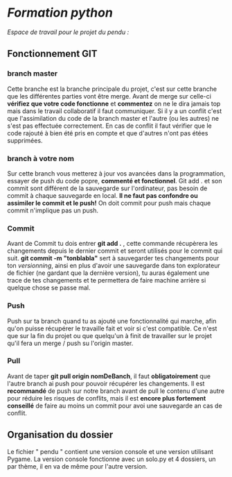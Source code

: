 # __*Formation python*__

*Espace de travail pour le projet du pendu :*

## Fonctionnement GIT

### branch master
Cette branche est la branche principale du projet, c'est sur cette branche que les différentes parties vont être merge.
Avant de merge sur celle-ci **vérifiez que votre code fonctionne** et **commentez** on ne le dira jamais top mais dans le travail collaboratif il faut communiquer.
Si il y a un conflit c'est que l'assimilation du code de la branch master et l'autre (ou les autres) ne s'est pas effectuée correctement.
En cas de conflit il faut vérifier que le code rajouté à bien été pris en compte et que d'autres n'ont pas étées supprimées.
   
### branch à votre nom
Sur cette branch vous metterez à jour vos avancées dans la programmation, essayer de push du code popre, **commenté et fonctionnel**.
Git add . et son commit sont différent de la sauvegarde sur l'ordinateur, pas besoin de commit à chaque sauvegarde en local.
**Il ne faut pas confondre ou assimiler le commit et le push!** On doit commit pour push mais chaque commit n'implique pas un push.

### Commit 
Avant de Commit tu dois entrer __git add .__ , cette commande récupèrera les changements depuis le dernier commit et seront utilisés pour le commit qui suit.
__git commit -m "tonblabla"__ sert à sauvegarder tes changements pour ton *versionning*, ainsi en plus d'avoir une sauvegarde dans ton explorateur de fichier (ne gardant que la dernière version),
tu auras également une trace de tes changements et te permettera de faire machine arrière si quelque chose se passe mal.

### Push
Push sur ta branch quand tu as ajouté une fonctionnalité qui marche, afin qu'on puisse récupérer le travaille fait et voir si c'est compatible.
Ce n'est que sur la fin du projet ou que quelqu'un à finit de travailler sur le projet qu'il fera un merge / push su l'origin master.

### Pull
Avant de taper __git pull origin nomDeBanch__, il faut **obligatoirement** que l'autre branch ai push pour pouvoir récupérer les changements. 
Il est **recommandé** de push sur notre branch avant de pull le contenu d'une autre pour réduire les risques de conflits, mais il est **encore plus fortement conseillé** de faire au moins un commit pour avoi une sauvegarde an cas de conflit. 

## Organisation du dossier
Le fichier " pendu " contient une version console et une version utilisant Pygame. 
La version console fonctionne avec un solo.py et 4 dossiers, un par thème, il en va de même pour l'autre version.


